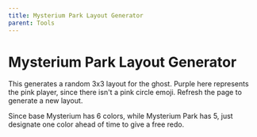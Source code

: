 ```yaml
---
title: Mysterium Park Layout Generator
parent: Tools
---
```


# Mysterium Park Layout Generator

<!-- <style>
    .mysterium tr {width: 200px; height:20px;}
    /* .mysterium table {border-width: 1px;} */

</style> -->

<div id="mysteriumTable" class="mysterium">
    <!-- The table will be populated by JavaScript -->
</div>


This generates a random 3x3 layout for the ghost. 
Purple here represents the pink player, since there isn't a pink circle emoji.
Refresh the page to generate a new layout.

Since base Mysterium has 6 colors, while Mysterium Park has 5, 
just designate one color ahead of time to give a free redo.






<script>
    //draw a random item from a list.
    function rD(array){return array[Math.floor(Math.random()*array.length)];} 

    //Fisher–Yates shuffle
    function shuffleArray(array) {
        for (let i = array.length - 1; i > 0; i--) {
            j = Math.floor(Math.random() * (i + 1));
            [array[i], array[j]] = [array[j], array[i]];
        }
        return array;
    }

    const markers = ["⚫","⚪","🔴","🟡","🟣","🔵"," "," "," "];
    shuffledMarkers = shuffleArray(markers);
    console.log(shuffledMarkers);


    // populate table
    table = document.createElement("table");
    for (let i = 0; i < 3; i++) {
        row = document.createElement("tr");
        for (let j = 0; j < 3; j++) {
            cell = document.createElement("td");
            cell.textContent = markers[i * 3 + j];
            row.appendChild(cell);
        }
        table.appendChild(row);
    }
    document.getElementById("mysteriumTable").appendChild(table);

</script>
